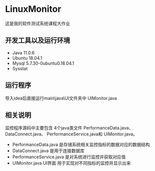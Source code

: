 # LinuxMonitor
这是我的软件测试系统课程大作业

## 	开发工具以及运行环境
- Java 11.0.6
- Ubuntu 18.04.1
- Mysql 5.7.30-0ubuntu0.18.04.1
- Sysstat

## 运行程序
导入idea后直接运行main\java\UI文件夹中 UIMonitor.java

## 相关说明
监控程序源码中主要包含 4个java类文件 PerformanceData.java、 DataConnect.java、 PerformanceService.java和
UIMonitor.java。 
- PerformanceData.java 是存储系统相关监控指标的数据对应的数据结构
- DataConnect.java 是用于连接数据库
- PerformanceService.java 是对系统进行监控并获取对应值
- UIMonitor.java UI界面 用于实现对不同指标的监控并显示出来
